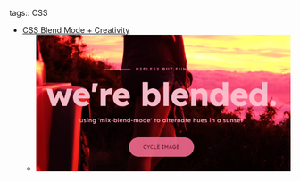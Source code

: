 tags:: CSS

- [CSS Blend Mode + Creativity](https://codepen.io/tommiehansen/pen/BaGyVVy)
	- ![image.png](../assets/image_1687215751656_0.png)